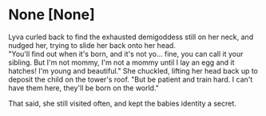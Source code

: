 # None [None]
Lyva curled back to find the exhausted demigoddess still on her neck, and nudged her, trying to slide her back onto her head.     
"You'll find out when it's born, and it's not yo... fine, you can call it your sibling. But I'm not mommy, I'm not a mommy until I lay an egg and it hatches! I'm young and beautiful." She chuckled, lifting her head back up to deposit the child on the tower's roof. "But be patient and train hard. I can't have them here, they'll be born on the world."     

That said, she still visited often, and kept the babies identity a secret.
